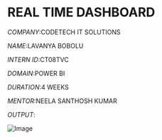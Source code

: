 # REAL TIME DASHBOARD

*COMPANY*:CODETECH IT SOLUTIONS

*NAME*:LAVANYA BOBOLU

*INTERN ID*:CT08TVC

*DOMAIN*:POWER BI

*DURATION*:4 WEEKS

*MENTOR*:NEELA SANTHOSH KUMAR

*OUTPUT*:

![Image](https://github.com/user-attachments/assets/f1158921-929e-4209-901b-eb9f64b02e25)
